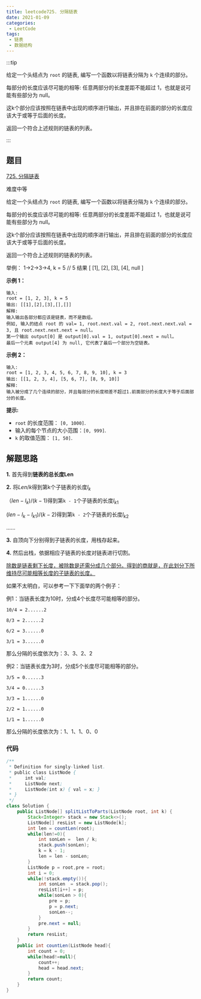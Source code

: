 ```yaml
---
title: leetcode725. 分隔链表
date: 2021-01-09
categories:
 - LeetCode
tags:
 - 链表
 - 数据结构
---
```


:::tip

给定一个头结点为 `root` 的链表, 编写一个函数以将链表分隔为 `k` 个连续的部分。

每部分的长度应该尽可能的相等: 任意两部分的长度差距不能超过 1，也就是说可能有些部分为 null。

这k个部分应该按照在链表中出现的顺序进行输出，并且排在前面的部分的长度应该大于或等于后面的长度。

返回一个符合上述规则的链表的列表。

:::

<!-- more -->

## 题目

[725. 分隔链表](https://leetcode-cn.com/problems/split-linked-list-in-parts/)

难度中等

给定一个头结点为 `root` 的链表, 编写一个函数以将链表分隔为 `k` 个连续的部分。

每部分的长度应该尽可能的相等: 任意两部分的长度差距不能超过 1，也就是说可能有些部分为 null。

这k个部分应该按照在链表中出现的顺序进行输出，并且排在前面的部分的长度应该大于或等于后面的长度。

返回一个符合上述规则的链表的列表。

举例： 1->2->3->4, k = 5 // 5 结果 [ [1], [2], [3], [4], null ]

**示例 1：**

```
输入: 
root = [1, 2, 3], k = 5
输出: [[1],[2],[3],[],[]]
解释:
输入输出各部分都应该是链表，而不是数组。
例如, 输入的结点 root 的 val= 1, root.next.val = 2, root.next.next.val = 3, 且 root.next.next.next = null。
第一个输出 output[0] 是 output[0].val = 1, output[0].next = null。
最后一个元素 output[4] 为 null, 它代表了最后一个部分为空链表。
```

**示例 2：**

```
输入: 
root = [1, 2, 3, 4, 5, 6, 7, 8, 9, 10], k = 3
输出: [[1, 2, 3, 4], [5, 6, 7], [8, 9, 10]]
解释:
输入被分成了几个连续的部分，并且每部分的长度相差不超过1.前面部分的长度大于等于后面部分的长度。
```

**提示:**

- `root` 的长度范围： `[0, 1000]`.
- 输入的每个节点的大小范围：`[0, 999]`.
- `k` 的取值范围： `[1, 50]`.

## 解题思路

**1.** 首先得到**链表的总长度Len**

**2.** 将$Len/k$得到第k个子链表的长度$l_k$

  $（len - l_k)/(k - 1)$得到第`k - 1`个子链表的长度$l_{k1}$

  $(len - l_k - l_{k1})/ (k - 2)$得到第`k - 2`个子链表的长度$l_{k2}$

  ......

**3.** 自顶向下分别得到子链表的长度，用栈存起来。

**4.** 然后出栈，依据相应子链表的长度对链表进行切割。

<u>除数是链表剩下长度，被除数是还需分成几个部分。得到的商就是，在此划分下所维持尽可能相等长度的子链表的长度。</u>

如果不太明白，可以参考一下下面举的两个例子：

例1：当链表长度为10时，分成4个长度尽可能相等的部分。

```
10/4 = 2......2

8/3 = 2......2

6/2 = 3......0

3/1 = 3......0
```

那么分隔的长度依次为：3、3、2、2

例2：当链表长度为3时，分成5个长度尽可能相等的部分。

```
3/5 = 0......3

3/4 = 0......3

3/3 = 1......0

2/2 = 1......0

1/1 = 1......0
```

那么分隔的长度依次为：1、1、1、0、0

### 代码

```java
/**
 * Definition for singly-linked list.
 * public class ListNode {
 *     int val;
 *     ListNode next;
 *     ListNode(int x) { val = x; }
 * }
 */
class Solution {
    public ListNode[] splitListToParts(ListNode root, int k) {
        Stack<Integer> stack = new Stack<>();
        ListNode[] resList = new ListNode[k];
        int len = countLen(root);
        while(len!=0){
            int sonLen =  len / k;
            stack.push(sonLen);
            k = k - 1;
            len = len - sonLen;
        }
        ListNode p = root,pre = root;
        int i = 0;
        while(!stack.empty()){
            int sonLen  = stack.pop();
            resList[i++] = p;
            while(sonLen > 0){
                pre = p;
                p = p.next;
                sonLen--;
            }
            pre.next = null;
        }
        return resList;
    }
    public int countLen(ListNode head){
        int count = 0;
        while(head!=null){
            count++;
            head = head.next;
        }
        return count;
    }
}
```


